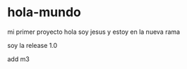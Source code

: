 # hola-mundo
mi primer proyecto
hola soy jesus y estoy en la nueva rama


soy la release 1.0


add m3